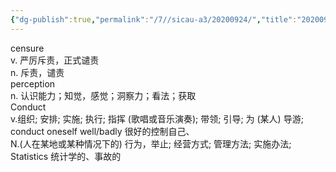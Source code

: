 ```yaml
---
{"dg-publish":true,"permalink":"/7//sicau-a3/20200924/","title":"20200924"}
---
```



censure  
v\. 严厉斥责，正式谴责  
n\. 斥责，谴责  
perception  
n\. 认识能力；知觉，感觉；洞察力；看法；获取  
Conduct  
v.组织; 安排; 实施; 执行; 指挥 (歌唱或音乐演奏); 带领; 引导; 为 (某人) 导游; conduct oneself well/badly 很好的控制自己、  
N.(人在某地或某种情况下的) 行为，举止; 经营方式; 管理方法; 实施办法;  
Statistics 统计学的、事故的

